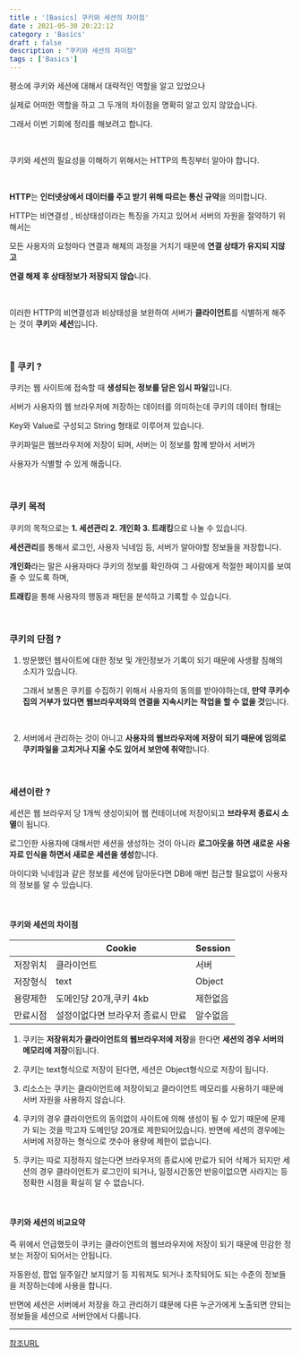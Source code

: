 ```yaml
---
title : '[Basics] 쿠키와 세션의 차이점'
date : 2021-05-30 20:22:12
category : 'Basics'
draft : false
description : "쿠키와 세션의 차이점"
tags : ['Basics']
---
```



평소에 쿠키와 세션에 대해서 대략적인 역할을 알고 있었으나 

실제로 어떠한 역할을 하고 그 두개의 차이점을 명확히 알고 있지 않았습니다.

그래서 이번 기회에 정리를 해보려고 합니다.

<br/>

쿠키와 세션의 필요성을 이해하기 위해서는 HTTP의 특징부터 알아야 합니다.

<br/>

**HTTP**는 **인터넷상에서 데이터를 주고 받기 위해 따르는 통신 규약**을 의미합니다.

HTTP는 비연결성 , 비상태성이라는 특징을 가지고 있어서 서버의 자원을 절약하기 위해서는 

모든 사용자의 요청마다 연결과 해체의 과정을 거치기 때문에 **연결 상태가 유지되 지않고**

**연결 해제 후 상태정보가 저장되지 않습**니다.

<br/>

이러한 HTTP의 비연결성과 비상태성을 보완하여 서버가 **클라이언트**를 식별하게 해주는 것이 **쿠키**와 **세션**입니다.

<br/>

### :cookie: 쿠키 ?

쿠키는 웹 사이트에 접속할 때 **생성되는 정보를 담은 임시 파일**입니다.

서버가 사용자의 웹 브라우저에 저장하는 데이터를 의미하는데 쿠키의 데이터 형태는 

Key와 Value로 구성되고 String 형태로 이루어져 있습니다.

쿠키파일은 웹브라우저에 저장이 되며, 서버는 이 정보를 함께 받아서 서버가 

사용자가 식별할 수 있게 해줍니다.


<br/>

### 쿠키 목적

쿠키의 목적으로는 **1. 세션관리 2. 개인화 3. 트래킹**으로 나눌 수 있습니다.

**세션관리**를 통해서 로그인, 사용자 닉네임 등, 서버가 알아야할 정보들을 저장합니다.

**개인화**라는 말은 사용자마다 쿠키의 정보를 확인하여 그 사람에게 적절한 페이지를 보여줄 수 있도록 하며,

**트래킹**을 통해 사용자의 행동과 패턴을 분석하고 기록할 수 있습니다.



<br/>

### 쿠키의 단점 ?

1. 방문했던 웹사이트에 대한 정보 및 개인정보가 기록이 되기 때문에 사생활 침해의 소지가 있습니다. 
   
   그래서 보통은 쿠키를 수집하기 위해서 사용자의 동의를 받아야하는데, **만약 쿠키수집의 거부가 있다면 웹브라우저와의 연결을 지속시키는 작업을 할 수 없을 것**입니다.

<br/>

2. 서버에서 관리하는 것이 아니고 **사용자의 웹브라우저에 저장이 되기 때문에
임의로 쿠키파일을 고치거나 지울 수도 있어서 보안에 취약**합니다.


<br/>

### 세션이란 ?

세션은 웹 브라우저 당 1개씩 생성이되어 웹 컨테이너에 저장이되고 **브라우저 종료시 소멸**이 됩니다.

로그인한 사용자에 대해서만 세션을 생성하는 것이 아니라 **로그아웃을 하면 새로운 사용자로 인식을 하면서 새로운 세션을 생성**합니다.

아이디와 닉네임과 같은 정보를 세션에 담아둔다면 DB에 매번 접근할 필요없이 사용자의 정보를 알 수 있습니다.


<br/>


#### 쿠키와 세션의 차이점

|| Cookie| Session|
|--|--|--|
|저장위치|클라이언트|서버|
|저장형식|text|Object|
|용량제한|도메인당 20개,쿠키 4kb|제한없음|
|만료시점|설정이없다면 브라우저 종료시 만료|알수없음|

1. 쿠키는 **저장위치가 클라이언트의 웹브라우저에 저장**을 한다면 **세션의 경우 서버의 메모리에 저장**이됩니다.
   
2. 쿠키는 text형식으로 저장이 된다면, 세션은 Object형식으로 저장이 됩니다.
   
3. 리소스는 쿠키는 클라이언트에 저장이되고 클라이언트 메모리를 사용하기 때문에 서버 자원을 사용하지 않습니다.
   
4. 쿠키의 경우 클라이언트의 동의없이 사이트에 의해 생성이 될 수 있기 때문에 문제가 되는 것을 막고자 도메인당 20개로 제한되어있습니다.
반면에 세션의 경우에는 서버에 저장하는 형식으로 갯수아 용량에 제한이 없습니다.

5. 쿠키는 따로 지정하지 않는다면 브라우저의 종료시에 만료가 되어 삭제가 되지만 세션의 경우 클라이언트가 로그인이 되거나, 일정시간동안 반응이없으면 사라지는 등 정확한 시점을 확실히 알 수 없습니다. 

<br/>

#### 쿠키와 세션의 비교요약

즉 위에서 언급했듯이 쿠키는 클라이언트의 웹브라우저에 저장이 되기 때문에 민감한 정보는 저장이 되어서는 안됩니다. 

자동완성, 팝업 일주일간 보지않기 등 지워져도 되거나 조작되어도 되는 수준의 정보들을 저장하는데에 사용을 합니다.

반면에 세션은 서버에서 저장을 하고 관리하기 떄문에 다른 누군가에게 노출되면 안되는 정보들을 세션으로 서버안에서 다룹니다.


- - -
[참조URL](https://devuna.tistory.com/23)
